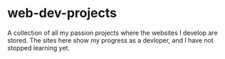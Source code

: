 # web-dev-projects
A collection of all my passion projects where the websites I develop are stored.
The sites here show my progress as a devloper, and I have not stopped learning yet.
